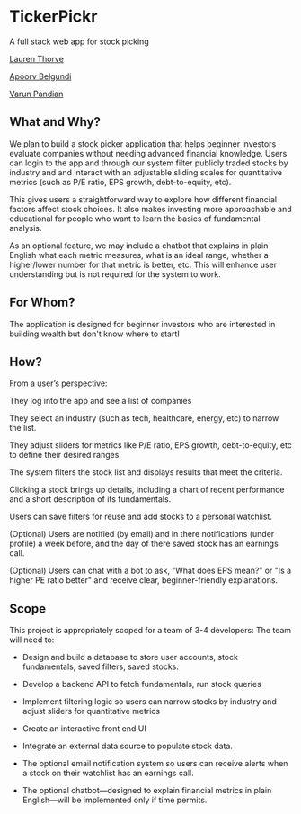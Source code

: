 # TickerPickr
A full stack web app for stock picking

[Lauren Thorve](https://github.com/laurenst17)

[Apoorv Belgundi](https://github.com/apoorvib)

[Varun Pandian](https://github.com/V-run64)

## What and Why?

We plan to build a stock picker application that helps beginner investors evaluate companies without needing advanced financial knowledge. Users can login to the app and through our system filter publicly traded stocks by industry and and interact with an adjustable sliding scales for quantitative metrics (such as P/E ratio, EPS growth, debt-to-equity, etc).

This gives users a straightforward way to explore how different financial factors affect stock choices. It also makes investing more approachable and educational for people who want to learn the basics of fundamental analysis.


As an optional feature, we may include a chatbot that explains in plain English what each metric measures, what is an ideal range, whether a higher/lower number for that metric is better, etc. This will enhance user understanding but is not required for the system to work.

## For Whom?

The application is designed for beginner investors who are interested in building wealth but don't know where to start! 


## How?

From a user’s perspective:

They log into the app and see a list of companies 

They select an industry (such as tech, healthcare, energy, etc) to narrow the list.

They adjust sliders for metrics like P/E ratio, EPS growth, debt-to-equity, etc to define their desired ranges.

The system filters the stock list and displays results that meet the criteria.

Clicking a stock brings up details, including a chart of recent performance and a short description of its fundamentals.

Users can save filters for reuse and add stocks to a personal watchlist.

(Optional) Users are notified (by email) and in there notifications (under profile) a week before, and the day of there saved stock has an earnings call.

(Optional) Users can chat with a bot to ask, “What does EPS mean?” or "Is a higher PE ratio better" and receive clear, beginner-friendly explanations.



## Scope

This project is appropriately scoped for a team of 3-4 developers:
The team will need to:

- Design and build a database to store user accounts, stock fundamentals, saved filters, saved stocks.

- Develop a backend API to fetch fundamentals, run stock queries

- Implement filtering logic so users can narrow stocks by industry and adjust sliders for quantitative metrics 

- Create an interactive front end UI 

- Integrate an external data source to populate stock data.

- The optional email notification system so users can receive alerts when a stock on their watchlist has an earnings call.

- The optional chatbot—designed to explain financial metrics in plain English—will be implemented only if time permits.
